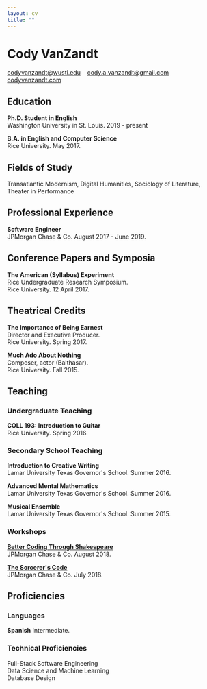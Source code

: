 ```yaml
---
layout: cv
title: ""
---
```


# Cody VanZandt

[codyvanzandt@wustl.edu](mailto:codyvanzandt@wustl.edu)&nbsp;&nbsp;&nbsp;
[cody.a.vanzandt@gmail.com](mailto:cody.a.vanzandt@gmail.com)&nbsp;&nbsp;&nbsp;
[codyvanzandt.com](https://codyvanzandt.com)

## Education

**Ph.D. Student in English**  
Washington University in St. Louis. 2019 - present

**B.A. in English and Computer Science**  
Rice University. May 2017.

## Fields of Study
Transatlantic Modernism, Digital Humanities, Sociology of Literature, Theater in Performance

## Professional Experience

**Software Engineer**  
JPMorgan Chase & Co. August 2017 - June 2019.

## Conference Papers and Symposia

**The American (Syllabus) Experiment**  
Rice Undergraduate Research Symposium.  
Rice University. 12 April 2017.

## Theatrical Credits

**The Importance of Being Earnest**  
Director and Executive Producer.  
Rice University. Spring 2017.

**Much Ado About Nothing**  
Composer, actor (Balthasar).  
Rice University. Fall 2015.

## Teaching

### Undergraduate Teaching

**COLL 193: Introduction to Guitar**  
Rice University. Spring 2016.

### Secondary School Teaching

**Introduction to Creative Writing**  
Lamar University Texas Governor's School. Summer 2016.

**Advanced Mental Mathematics**  
Lamar University Texas Governor's School. Summer 2016.

**Musical Ensemble**  
Lamar University Texas Governor's School. Summer 2015.

### Workshops

[**Better Coding Through Shakespeare**](https://codyvanzandt.com/BetterCodingThroughShakespeare/)  
JPMorgan Chase & Co. August 2018.

[**The Sorcerer's Code**](https://codyvanzandt.com/2018-08-31-sorcerers_code/)  
JPMorgan Chase & Co. July 2018.


## Proficiencies

### Languages
**Spanish**
Intermediate.

### Technical Proficiencies
Full-Stack Software Engineering  
Data Science and Machine Learning  
Database Design

